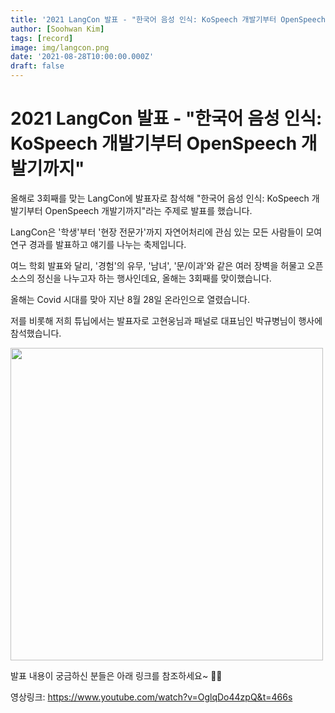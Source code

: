 ```yaml
---
title: '2021 LangCon 발표 - "한국어 음성 인식: KoSpeech 개발기부터 OpenSpeech 개발기까지"'
author: [Soohwan Kim]
tags: [record]
image: img/langcon.png
date: '2021-08-28T10:00:00.000Z'
draft: false
---
```


# 2021 LangCon 발표 - "한국어 음성 인식: KoSpeech 개발기부터 OpenSpeech 개발기까지"
  
올해로 3회째를 맞는 LangCon에 발표자로 참석해 "한국어 음성 인식: KoSpeech 개발기부터 OpenSpeech 개발기까지"라는 주제로 발표를 했습니다.  
  
LangCon은 '학생'부터 '현장 전문가'까지 자연어처리에 관심 있는 모든 사람들이 모여 연구 경과를 발표하고 얘기를 나누는 축제입니다.   
  
여느 학회 발표와 달리, '경험'의 유무, '남녀', '문/이과'와 같은 여러 장벽을 허물고 오픈 소스의 정신을 나누고자 하는 행사인데요, 올해는 3회째를 맞이했습니다.  
  
올해는 Covid 시대를 맞아 지난 8월 28일 온라인으로 열렸습니다.  
  
저를 비롯해 저희 튜닙에서는 발표자로 고현웅님과 패널로 대표님인 박규병님이 행사에 참석했습니다.  
  
<img src="https://user-images.githubusercontent.com/42150335/134295012-1db215f9-2d33-4c31-b200-39a27c7881e9.png" width="500">
  
발표 내용이 궁금하신 분들은 아래 링크를 참조하세요~ 🙌🏻   
  
영상링크: https://www.youtube.com/watch?v=OglqDo44zpQ&t=466s
  